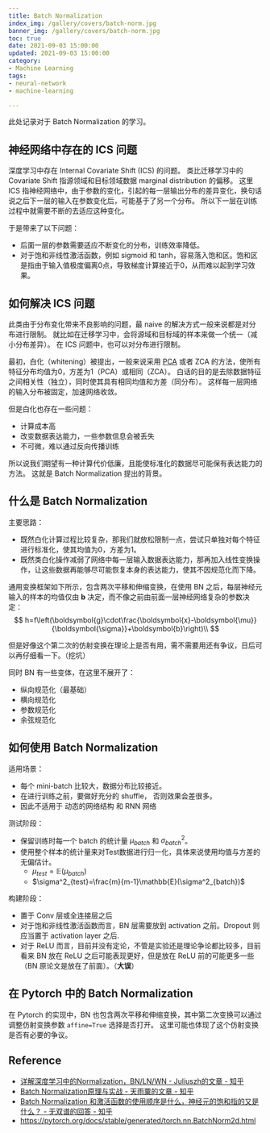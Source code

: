 ```yaml
---
title: Batch Normalization
index_img: /gallery/covers/batch-norm.jpg
banner_img: /gallery/covers/batch-norm.jpg
toc: true
date: 2021-09-03 15:00:00
updated: 2021-09-03 15:00:00
category:
- Machine Learning
tags:
- neural-network
- machine-learning

---
```

<!-- omit in toc -->

此处记录对于 Batch Normalization 的学习。

<!-- more -->

## 神经网络中存在的 ICS 问题

深度学习中存在 Internal Covariate Shift (ICS) 的问题。
类比迁移学习中的 Covariate Shift 指源领域和目标领域数据 marginal distribution 的偏移。
这里 ICS 指神经网络中，由于参数的变化，引起的每一层输出分布的差异变化，换句话说之后下一层的输入在参数变化后，可能基于了另一个分布。
所以下一层在训练过程中就需要不断的去适应这种变化。

于是带来了以下问题：
- 后面一层的参数需要适应不断变化的分布，训练效率降低。
- 对于饱和非线性激活函数，例如 sigmoid 和 tanh，容易落入饱和区。饱和区是指由于输入值极度偏离0点，导致梯度计算接近于0，从而难以起到学习效果。

## 如何解决 ICS 问题

此类由于分布变化带来不良影响的问题，最 naive 的解决方式一般来说都是对分布进行限制。
就比如在迁移学习中，会将源域和目标域的样本来做一个统一（减小分布差异）。
在 ICS 问题中，也可以对分布进行限制。

最初，白化（whitening）被提出，一般来说采用 [PCA](http://ufldl.stanford.edu/tutorial/unsupervised/PCAWhitening/) 或者 ZCA 的方法，使所有特征分布均值为0，方差为1（PCA）或相同（ZCA）。
白话的目的是去除数据特征之间相关性（独立），同时使其具有相同均值和方差（同分布）。
这样每一层网络的输入分布被固定，加速网络收敛。

但是白化也存在一些问题：
- 计算成本高
- 改变数据表达能力，一些参数信息会被丢失
- 不可微，难以通过反向传播训练

所以说我们期望有一种计算代价低廉，且能使标准化的数据尽可能保有表达能力的方法。
这就是 Batch Normalization 提出的背景。

## 什么是 Batch Normalization

主要思路：
- 既然白化计算过程比较复杂，那我们就放松限制一点，尝试只单独对每个特征进行标准化，使其均值为0，方差为1。
- 既然类白化操作减弱了网络中每一层输入数据表达能力，那再加入线性变换操作，让这些数据再能够尽可能恢复本身的表达能力，使其不因规范化而下降。

通用变换框架如下所示，包含两次平移和伸缩变换，在使用 BN 之后，每层神经元输入的样本的均值仅由 $\boldsymbol{b}$ 决定，而不像之前由前面一层神经网络复杂的参数决定：
$$
h=f\left(\boldsymbol{g}\cdot\frac{\boldsymbol{x}-\boldsymbol{\mu}}{\boldsymbol{\sigma}}+\boldsymbol{b}\right)\\
$$

但是好像这个第二次的仿射变换在理论上是否有用，需不需要用还有争议，日后可以再仔细看一下。（挖坑）

同时 BN 有一些变体，在这里不展开了：
- 纵向规范化（最基础）
- 横向规范化
- 参数规范化
- 余弦规范化

## 如何使用 Batch Normalization

适用场景：
- 每个 mini-batch 比较大，数据分布比较接近。
- 在进行训练之前，要做好充分的 shuffle， 否则效果会差很多。
- 因此不适用于 动态的网络结构 和 RNN 网络

测试阶段：
- 保留训练时每一个 batch 的统计量 $\mu_{batch}$ 和 $\sigma^2_{batch}$。
- 使用整个样本的统计量来对Test数据进行归一化，具体来说使用均值与方差的无偏估计。
  - $\mu_{test}=\mathbb{E} (\mu_{batch})$
  - $\sigma^2_{test}=\frac{m}{m-1}\mathbb{E}(\sigma^2_{batch})$

构建阶段：
- 置于 Conv 层或全连接层之后
- 对于饱和非线性激活函数而言，BN 层需要放到 activation 之前。Dropout 则应当置于 activation layer 之后.
- 对于 ReLU 而言，目前并没有定论，不管是实验还是理论争论都比较多，目前看来 BN 放在 ReLU 之后可能表现更好，但是放在 ReLU 前的可能更多一些（BN 原论文是放在了前面）。（**大误**）

## 在 Pytorch 中的 Batch Normalization

在 Pytorch 的实现中，BN 也包含两次平移和伸缩变换，其中第二次变换可以通过调整仿射变换参数 `affine=True` 选择是否打开。
这里可能也体现了这个仿射变换是否有必要的争议。

## Reference

- [详解深度学习中的Normalization，BN/LN/WN - Juliuszh的文章 - 知乎](https://zhuanlan.zhihu.com/p/33173246)
- [Batch Normalization原理与实战 - 天雨粟的文章 - 知乎](https://zhuanlan.zhihu.com/p/34879333)
- [Batch Normalization 和激活函数的使用顺序是什么，神经元的饱和指的又是什么？ - 无双谱的回答 - 知乎](https://www.zhihu.com/question/318354788/answer/640006790)
- https://pytorch.org/docs/stable/generated/torch.nn.BatchNorm2d.html
